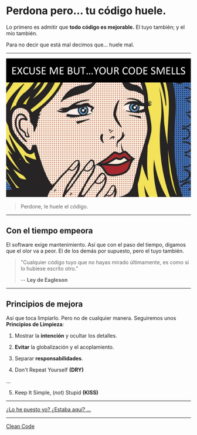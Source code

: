 # Perdona pero... tu código huele.

Lo primero es admitir que **todo código es mejorable.** El tuyo también; y el mío también.

Para no decir que está mal decimos que... huele mal.

---

![Perdone pero... le huele el código](./assets/your-code-smells.jpg)

> Perdone, le huele el código.

---

## Con el tiempo empeora

El software exige mantenimiento. Así que con el paso del tiempo, digamos que el olor va a peor. El de los demás por supuesto, pero el tuyo también.

> "Cualquier código tuyo que no hayas mirado últimamente, es como si lo hubiese escrito otro."
>
> -- **Ley de Eagleson**

---

## Principios de mejora

Así que toca limpiarlo. Pero no de cualquier manera. Seguiremos unos **Principios de Limpieza**:


1. Mostrar la **intención** y ocultar los detalles.

2. **Evitar** la globalización y el acoplamiento.

3. Separar **responsabilidades**.

4. Don't Repeat Yourself **(DRY)**

...

5. Keep It Simple, (*not*) Stupid **(KISS)**

---

[¿Lo he puesto yo? ¿Estaba aquí? ... ](https://twitter.com/quinHD/status/1087817606923542528?s=20)

---

[Clean Code](https://github.com/BitAdemy/CleanCode/)